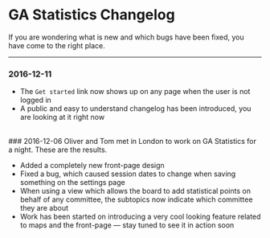 # GA Statistics Changelog
If you are wondering what is new and which bugs have been fixed, you have come to the right place.

***

### 2016-12-11
* The `Get started` link now shows up on any page when the user is not logged in
* A public and easy to understand changelog has been introduced, you are looking at it right now

<br>
### 2016-12-06
Oliver and Tom met in London to work on GA Statistics for a night. These are the results.

* Added a completely new front-page design
* Fixed a bug, which caused session dates to change when saving something on the settings page
* When using a view which allows the board to add statistical points on behalf of any committee, the subtopics now indicate which committee they are about
* Work has been started on introducing a very cool looking feature related to maps and the front-page — stay tuned to see it in action soon
